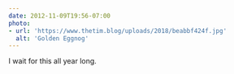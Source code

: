 ```yaml
---
date: 2012-11-09T19:56-07:00
photo:
- url: 'https://www.thetim.blog/uploads/2018/beabbf424f.jpg'
  alt: 'Golden Eggnog'
---
```

I wait for this all year long.
